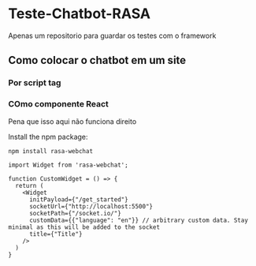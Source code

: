# Teste-Chatbot-RASA

Apenas um repositorio para guardar os testes com o framework

## Como colocar o chatbot em um site

### Por script tag

<script>!(function () {
  let e = document.createElement("script"),
    t = document.head || document.getElementsByTagName("head")[0];
  (e.src =
    "https://cdn.jsdelivr.net/npm/rasa-webchat@1.0.0/lib/index.js"),
    // Replace 1.x.x with the version that you want
    (e.async = !0),
    (e.onload = () => {
      window.WebChat.default(
        {
          customData: { language: "en" },
          socketUrl: "https://bf-botfront.development.agents.botfront.cloud", // só trocar o link
          // add other props here
        },
        null
      );
    }),
    t.insertBefore(e, t.firstChild);
})();
</script>

### COmo componente React

Pena que isso aqui não funciona direito

Install the npm package:

`npm install rasa-webchat`

```
import Widget from 'rasa-webchat';

function CustomWidget = () => {
  return (
    <Widget
      initPayload={"/get_started"}
      socketUrl={"http://localhost:5500"}
      socketPath={"/socket.io/"}
      customData={{"language": "en"}} // arbitrary custom data. Stay minimal as this will be added to the socket
      title={"Title"}
    />
  )
}
```
